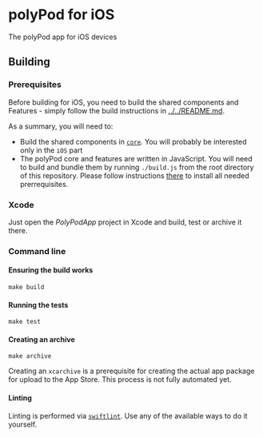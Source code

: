 # polyPod for iOS

The polyPod app for iOS devices

## Building

### Prerequisites

Before building for iOS, you need to build the shared components and
Features - simply follow the build instructions in
[../../README.md](../../README.md).

As a summary, you will need to:

* Build the shared components in [`core`](../../core). You will probably be interested only in the `iOS` part
* The polyPod core and features are written in JavaScript. You will need to build and bundle them by running `./build.js` from the root directory of this repository. Please follow instructions [there](../../README.md) to install all needed prerrequisites. 

### Xcode

Just open the _PolyPodApp_ project in Xcode and build, test or archive it there.

### Command line

#### Ensuring the build works

    make build

#### Running the tests

    make test

#### Creating an archive

    make archive

Creating an `xcarchive` is a prerequisite for creating the actual app package
for upload to the App Store. This process is not fully automated yet.

#### Linting

Linting is performed via [`swiftlint`](https://github.com/realm/SwiftLint). Use
any of the available ways to do it yourself.
